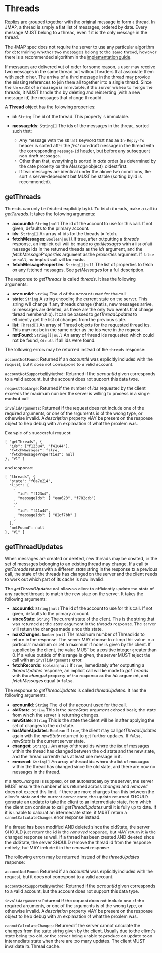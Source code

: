 # Threads

Replies are grouped together with the original message to form a thread. In JMAP, a thread is simply a flat list of messages, ordered by date. Every message MUST belong to a thread, even if it is the only message in the thread.

The JMAP spec does not require the server to use any particular algorithm for determining whether two messages belong to the same thread, however there is a recommended algorithm in the [implementation guide](server.html).

If messages are delivered out of order for some reason, a user may receive two messages in the same thread but without headers that associate them with each other. The arrival of a third message in the thread may provide the missing references to join them all together into a single thread. Since the `threadId` of a message is immutable, if the server wishes to merge the threads, it MUST handle this by deleting and reinserting (with a new message id) the messages that change threadId.

A **Thread** object has the following properties:

- **id**: `String`
  The id of the thread. This property is immutable.
- **messageIds**: `String[]`
  The ids of the messages in the thread, sorted such that:

    - Any message with the `$Draft` keyword that has an `In-Reply-To` header is sorted after the *first* non-draft message in the thread with the corresponding `Message-Id` header, but before any subsequent non-draft messages.
    - Other than that, everything is sorted in *date* order (as determined by the date property on the *Message* object), oldest first.
    - If two messages are identical under the above two conditions, the sort is server-dependent but MUST be stable (sorting by id is recommended).

## getThreads

Threads can only be fetched explicitly by id. To fetch threads, make a call to *getThreads*. It takes the following arguments:

- **accountId**: `String|null`
  The id of the account to use for this call. If not given, defaults to the primary account.
- **ids**: `String[]`
  An array of ids for the threads to fetch.
- **fetchMessages**: `Boolean|null`
  If true, after outputting a *threads* response, an implicit call will be made to *getMessages* with a list of all message ids in the returned threads as the *ids* argument, and the *fetchMessageProperties* argument as the *properties* argument. If `false` or `null`, no implicit call will be made.
- **fetchMessageProperties**: `String[]|null`
  The list of properties to fetch on any fetched messages. See *getMessages* for a full description.

The response to *getThreads* is called *threads*. It has the following arguments:

- **accountId**: `String`
  The id of the account used for the call.
- **state**: `String`
  A string encoding the current state on the server. This string will change
  if any threads change (that is, new messages arrive, or messages are deleted, as these are the only two events that change thread membership). It can be passed to *getThreadUpdates* to efficiently get the list of changes from the previous state.
- **list**: `Thread[]`
  An array of Thread objects for the requested thread ids. This may not be in the same order as the ids were in the request.
- **notFound**: `String[]|null`
  An array of thread ids requested which could not be found, or `null` if all ids were found.

The following errors may be returned instead of the `threads` response:

`accountNotFound`: Returned if an *accountId* was explicitly included with the request, but it does not correspond to a valid account.

`accountNotSupportedByMethod`: Returned if the *accountId* given corresponds to a valid account, but the account does not support this data type.

`requestTooLarge`: Returned if the number of *ids* requested by the client exceeds the maximum number the server is willing to process in a single method call.

`invalidArguments`: Returned if the request does not include one of the required arguments, or one of the arguments is of the wrong type, or otherwise invalid. A *description* property MAY be present on the response object to help debug with an explanation of what the problem was.

Example of a successful request:

    [ "getThreads", {
      "ids": ["f123u4", "f41u44"],
      "fetchMessages": false,
      "fetchMessageProperties": null
    }, "#1" ]

and response:

    [ "threads", {
      "state": "f6a7e214",
      "list": [
        {
          "id": "f123u4",
          "messageIds": [ "eaa623", "f782cbb"]
        },
        {
          "id": "f41u44",
          "messageIds": [ "82cf7bb" ]
        }
      ],
      "notFound": null
    }, "#1" ]


## getThreadUpdates

When messages are created or deleted, new threads may be created, or the set of messages belonging to an existing thread may change. If a call to *getThreads* returns with a different *state* string in the response to a previous call, the state of the threads has changed on the server and the client needs to work out which part of its cache is now invalid.

The *getThreadUpdates* call allows a client to efficiently update the state of any cached threads to match the new state on the server. It takes the following arguments:

- **accountId**: `String|null`
  The id of the account to use for this call. If not given, defaults to the primary account.
- **sinceState**: `String`
  The current state of the client. This is the string that was returned as the *state* argument in the *threads* response. The server will return the changes made since this state.
- **maxChanges**: `Number|null`
  The maximum number of Thread ids to return in the response. The server MAY choose to clamp this value to a particular maximum or set a maximum if none is given by the client. If supplied by the client, the value MUST be a positive integer greater than 0. If a value outside of this range is given, the server MUST reject the call with an `invalidArguments` error.
- **fetchRecords**: `Boolean|null`
  If `true`, immediately after outputting a *threadUpdates* response, an implicit call will be made to *getThreads* with the *changed* property of the response as the *ids* argument, and *fetchMessages* equal to `false`.

The response to *getThreadUpdates* is called *threadUpdates*. It has the following arguments:

- **accountId**: `String`
  The id of the account used for the call.
- **oldState**: `String`
  This is the *sinceState* argument echoed back; the state from which the server is returning changes.
- **newState**: `String`
  This is the state the client will be in after applying the set of changes to the old state.
- **hasMoreUpdates**: `Boolean`
  If `true`, the client may call *getThreadUpdates* again with the *newState* returned to get further updates. If `false`, *newState* is the current server state.
- **changed**: `String[]`
  An array of thread ids where the list of messages within the thread has
  changed between the old state and the new state, and the thread currently has at least one message in it.
- **removed**: `String[]`
  An array of thread ids where the list of messages within the thread has changed since the old state, and there are now no messages in the thread.

If a *maxChanges* is supplied, or set automatically by the server, the server MUST ensure the number of ids returned across *changed* and *removed* does not exceed this limit. If there are more changes than this between the client's state and the current server state, the update returned SHOULD generate an update to take the client to an intermediate state, from which the client can continue to call *getThreadUpdates* until it is fully up to date. If it is unable to calculat an intermediate state, it MUST return a `cannotCalculateChanges` error response instead.

If a thread has been modified AND deleted since the oldState, the server SHOULD just return the id in the *removed* response, but MAY return it in the changed response as well. If a thread has been created AND deleted since the oldState, the server SHOULD remove the thread id from the response entirely, but MAY include it in the *removed* response.

The following errors may be returned instead of the *threadUpdates* response:

`accountNotFound`: Returned if an *accountId* was explicitly included with the request, but it does not correspond to a valid account.

`accountNotSupportedByMethod`: Returned if the *accountId* given corresponds to a valid account, but the account does not support this data type.

`invalidArguments`: Returned if the request does not include one of the required arguments, or one of the arguments is of the wrong type, or otherwise invalid. A *description* property MAY be present on the response object to help debug with an explanation of what the problem was.

`cannotCalculateChanges`: Returned if the server cannot calculate the changes from the state string given by the client. Usually due to the client's state being too old, or the server being unable to produce an update to an intermediate state when there are too many updates. The client MUST invalidate its Thread cache.

